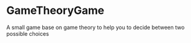 # GameTheoryGame
A small game base on game theory to help you to decide between two possible choices

